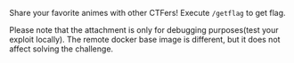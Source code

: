 Share your favorite animes with other CTFers! Execute `/getflag` to get flag.

Please note that the attachment is only for debugging purposes(test your exploit locally). The remote docker base image is different, but it does not affect solving the challenge.
